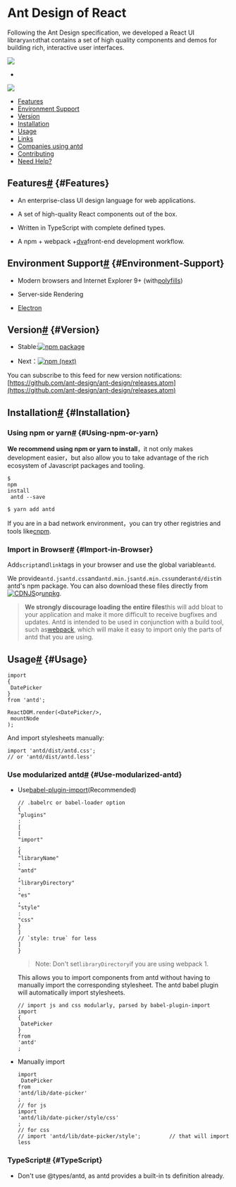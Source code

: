 # Ant Design of React

Following the Ant Design specification, we developed a React UI library`antd`that contains a set of high quality components and demos for building rich, interactive user interfaces.

![](https://gw.alipayobjects.com/zos/rmsportal/KDpgvguMpGfqaHPjicRK.svg)

+

![](https://t.alipayobjects.com/images/rmsweb/T16xRhXkxbXXXXXXXX.svg)

* [Features](https://ant.design/docs/react/introduce#Features)
* [Environment Support](https://ant.design/docs/react/introduce#Environment-Support)
* [Version](https://ant.design/docs/react/introduce#Version)
* [Installation](https://ant.design/docs/react/introduce#Installation)
* [Usage](https://ant.design/docs/react/introduce#Usage)
* [Links](https://ant.design/docs/react/introduce#Links)
* [Companies using antd](https://ant.design/docs/react/introduce#Companies-using-antd)
* [Contributing](https://ant.design/docs/react/introduce#Contributing)
* [Need Help?](https://ant.design/docs/react/introduce#Need-Help?)

## Features[\#](https://ant.design/docs/react/introduce#Features) {#Features}

* An enterprise-class UI design language for web applications.

* A set of high-quality React components out of the box.

* Written in TypeScript with complete defined types.

* A npm + webpack +[dva](https://github.com/dvajs/dva)front-end development workflow.

## Environment Support[\#](https://ant.design/docs/react/introduce#Environment-Support) {#Environment-Support}

* Modern browsers and Internet Explorer 9+ \(with[polyfills](https://ant.design/docs/react/getting-started#Compatibility)\)

* Server-side Rendering

* [Electron](http://electron.atom.io/)

## Version[\#](https://ant.design/docs/react/introduce#Version) {#Version}

* Stable:[![](https://img.shields.io/npm/v/antd.svg?style=flat-square "npm package")](https://www.npmjs.org/package/antd)

* Next：[![](https://img.shields.io/npm/v/antd/next.svg?style=flat-square "npm \(next\)")](https://www.npmjs.org/package/antd)

You can subscribe to this feed for new version notifications:[https://github.com/ant-design/ant-design/releases.atom](https://github.com/ant-design/ant-design/releases.atom)

## Installation[\#](https://ant.design/docs/react/introduce#Installation) {#Installation}

### Using npm or yarn[\#](https://ant.design/docs/react/introduce#Using-npm-or-yarn) {#Using-npm-or-yarn}

**We recommend using npm or yarn to install**，it not only makes development easier，but also allow you to take advantage of the rich ecosystem of Javascript packages and tooling.

```
$ 
npm
install
 antd --save
```

```
$ yarn add antd
```

If you are in a bad network environment，you can try other registries and tools like[cnpm](https://github.com/cnpm/cnpm).

### Import in Browser[\#](https://ant.design/docs/react/introduce#Import-in-Browser) {#Import-in-Browser}

Add`script`and`link`tags in your browser and use the global variable`antd`.

We provide`antd.jsantd.css`and`antd.min.jsantd.min.css`under`antd/dist`in antd's npm package. You can also download these files directly from[![](https://img.shields.io/cdnjs/v/antd.svg?style=flat-square "CDNJS")](https://cdnjs.com/libraries/antd)or[unpkg](https://unpkg.com/).

> **We strongly discourage loading the entire files**this will add bloat to your application and make it more difficult to receive bugfixes and updates. Antd is intended to be used in conjunction with a build tool, such as[webpack](https://webpack.github.io/), which will make it easy to import only the parts of antd that you are using.

## Usage[\#](https://ant.design/docs/react/introduce#Usage) {#Usage}

```
import
{
 DatePicker 
}
from 'antd';

ReactDOM.render(<DatePicker/>,
 mountNode
);
```

And import stylesheets manually:

```
import 'antd/dist/antd.css';
// or 'antd/dist/antd.less'
```

### Use modularized antd[\#](https://ant.design/docs/react/introduce#Use-modularized-antd) {#Use-modularized-antd}

* Use[babel-plugin-import](https://github.com/ant-design/babel-plugin-import)\(Recommended\)

      // .babelrc or babel-loader option
      {
      "plugins"
      :
      [
      [
      "import"
      ,
      {
      "libraryName"
      :
      "antd"
      ,
      "libraryDirectory"
      :
      "es"
      ,
      "style"
      :
      "css"
      }
      ]
      // `style: true` for less
      ]
      }

  > Note: Don't set`libraryDirectory`if you are using webpack 1.

  This allows you to import components from antd without having to manually import the corresponding stylesheet. The antd babel plugin will automatically import stylesheets.

  ```
  // import js and css modularly, parsed by babel-plugin-import
  import
  {
   DatePicker 
  }
  from
  'antd'
  ;
  ```

* Manually import

  ```
  import
   DatePicker 
  from
  'antd/lib/date-picker'
  ;
  // for js
  import
  'antd/lib/date-picker/style/css'
  ;
  // for css
  // import 'antd/lib/date-picker/style';         // that will import less
  ```

### TypeScript[\#](https://ant.design/docs/react/introduce#TypeScript) {#TypeScript}

* Don't use @types/antd, as antd provides a built-in ts definition already.



